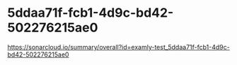 # 5ddaa71f-fcb1-4d9c-bd42-502276215ae0
https://sonarcloud.io/summary/overall?id=examly-test_5ddaa71f-fcb1-4d9c-bd42-502276215ae0
